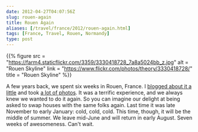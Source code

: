 ```yaml
--- 
date: 2012-04-27T04:07:56Z
slug: rouen-again
title: Rouen Again
aliases: [/travel/france/2012/rouen-again.html]
tags: [France, Travel, Rouen, Normandy]
type: post
---
```


{{% figure
  src    = "https://farm4.staticflickr.com/3359/3330418728_7a8a5024bb_z.jpg"
  alt    = "Rouen Skyline"
  link   = "https://www.flickr.com/photos/theory/3330418728/"
  title  = "Rouen Skyline"
%}}

A few years back, we spent six weeks in Rouen, France. I [blogged about it a
little] and took [a lot of photos]. It was a terrific experience, and we always
knew we wanted to do it again. So you can imagine our delight at being asked to
swap houses with the same folks again. Last time it was late November to early
January: cold, cold, cold. This time, though, it will be the middle of summer.
We leave mid-June and will return in early August. Seven weeks of awesomeness.
Can't wait.

  [blogged about it a little]: /travel/france/
  [a lot of photos]: https://www.flickr.com/photos/theory/tags/france/
